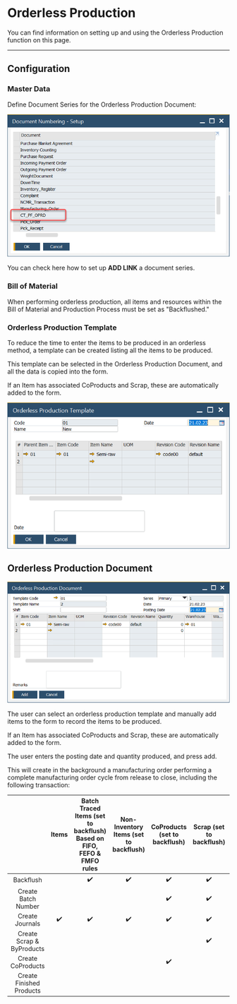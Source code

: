 # Orderless Production

You can find information on setting up and using the Orderless Production function on this page.

---

## Configuration

### Master Data

Define Document Series for the Orderless Production Document:

![Document Numbering](./media/orderless-production-numbering.png)

You can check here how to set up **ADD LINK** a document series.

### Bill of Material

When performing orderless production, all items and resources within the Bill of Material and Production Process must be set as "Backflushed."

### Orderless Production Template

To reduce the time to enter the items to be produced in an orderless method, a template can be created listing all the items to be produced.

This template can be selected in the Orderless Production Document, and all the data is copied into the form.

If an Item has associated CoProducts and Scrap, these are automatically added to the form.

![Orderless Production Template](./media/orderless-production-template.png)

## Orderless Production Document

![Orderless Production Document](./media/orderless-production-document.png)

The user can select an orderless production template and manually add items to the form to record the items to be produced.

If an Item has associated CoProducts and Scrap, these are automatically added to the form.

The user enters the posting date and quantity produced, and press add.

This will create in the background a manufacturing order performing a complete manufacturing order cycle from release to close, including the following transaction:

|                           | Items | Batch Traced Items (set to backflush) Based on FIFO, FEFO & FMFO rules | Non-Inventory Items (set to backflush) | CoProducts (set to backflush) | Scrap (set to backflush) | Resource Time | Finished Products |
|:-------------------------:|:-----:|:----------------------------------------------------------------------:|:--------------------------------------:|:-----------------------------:|:------------------------:|:-------------:|:-----------------:|
| Backflush                 |       | :heavy_check_mark:                                                                      | :heavy_check_mark:                                      | :heavy_check_mark:                             | :heavy_check_mark:                        | :heavy_check_mark:             |                   |
| Create Batch Number       |       |                                                                        |                                        | :heavy_check_mark:                             | :heavy_check_mark:                        |               | :heavy_check_mark:                 |
| Create Journals           | :heavy_check_mark:     | :heavy_check_mark:                                                                      | :heavy_check_mark:                                      | :heavy_check_mark:                             | :heavy_check_mark:                        | :heavy_check_mark:             | :heavy_check_mark:                 |
| Create Scrap & ByProducts |       |                                                                        |                                        |                               | :heavy_check_mark:                        |               |                   |
| Create CoProducts         |       |                                                                        |                                        | :heavy_check_mark:                             |                          |               |                   |
| Create Finished Products  |       |                                                                        |                                        |                               |                          |               | :heavy_check_mark:                 |
